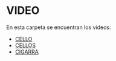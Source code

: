 # VIDEO

En esta carpeta se encuentran los videos:
+ [CELLO](cello.mov)
+ [CELLOS](cellos.mov)
+ [CIGARRA](cigarra.mov)
